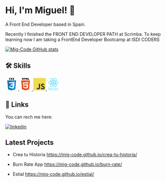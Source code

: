 
# Hi, I'm Miguel! 👋

A Front End Developer based in Spain.

Recently I finished the FRONT END DEVELOPER PATH at Scrimba. 
To keep learning now I am taking a FrontEnd Developer Bootcamp at ISDI CODERS

[![Mig-Code GitHub stats](https://github-readme-stats.vercel.app/api?username=mig-code)](https://github.com/mig-code/)

## 🛠 Skills
<p align="left"> <a href="https://www.w3schools.com/css/" target="_blank" rel="noreferrer"> <img src="https://raw.githubusercontent.com/devicons/devicon/master/icons/css3/css3-original-wordmark.svg" alt="css3" width="40" height="40"/> </a> <a href="https://www.w3.org/html/" target="_blank" rel="noreferrer"> <img src="https://raw.githubusercontent.com/devicons/devicon/master/icons/html5/html5-original-wordmark.svg" alt="html5" width="40" height="40"/> </a> <a href="https://developer.mozilla.org/en-US/docs/Web/JavaScript" target="_blank" rel="noreferrer"> <img src="https://raw.githubusercontent.com/devicons/devicon/master/icons/javascript/javascript-original.svg" alt="javascript" width="40" height="40"/> </a> <a href="https://reactjs.org/" target="_blank" rel="noreferrer"> <img src="https://raw.githubusercontent.com/devicons/devicon/master/icons/react/react-original-wordmark.svg" alt="react" width="40" height="40"/> </a> </p>


## 🔗 Links

You can rech me here:

[![linkedin](https://img.shields.io/badge/linkedin-0A66C2?style=for-the-badge&logo=linkedin&logoColor=white)](https://www.linkedin.com/in/mig-code/)



## Latest Projects

- Crea tu Historia https://mig-code.github.io/crea-tu-historia/

- Burn Rate App https://mig-code.github.io/burn-rate/

- Estial https://mig-code.github.io/estial/

